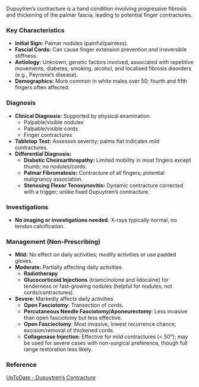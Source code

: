 Dupuytren’s contracture is a hand condition involving progressive fibrosis and thickening of the palmar fascia, leading to potential finger contractures.

### Key Characteristics
- **Initial Sign:** Palmar nodules (painful/painless).
- **Fascial Cords:** Can cause finger extension prevention and irreversible stiffness.
- **Aetiology:** Unknown; genetic factors involved, associated with repetitive movements, diabetes, smoking, alcohol, and localised fibrosis disorders (e.g., Peyronie’s disease).
- **Demographics:** More common in white males over 50; fourth and fifth fingers often affected.

### Diagnosis
- **Clinical Diagnosis:** Supported by physical examination.
  - Palpable/visible nodules
  - Palpable/visible cords 
  - Finger contractures
- **Tabletop Test:** Assesses severity; palms flat indicates mild contractures.
- **Differential Diagnosis:**
  - **Diabetic Cheiroarthropathy:** Limited mobility in most fingers except thumb; no nodules/cords.
  - **Palmar Fibromatosis:** Contracture of all fingers; potential malignancy association.
  - **Stenosing Flexor Tenosynovitis:** Dynamic contracture corrected with a trigger; unlike fixed Dupuytren’s contracture.

### Investigations
- **No imaging or investigations needed.** X-rays typically normal, no tendon calcification.

### Management (Non-Prescribing)
- **Mild:** No effect on daily activities; modify activities or use padded gloves.
- **Moderate:** Partially affecting daily activities  
  - **Radiotherapy**
  - **Glucocorticoid Injections** (triamcinolone and lidocaine) for tenderness or fast-growing nodules (helpful for nodules, not cords/contractures).
- **Severe:** Markedly affects daily activities 
  - **Open Fasciotomy**: Transection of cords.
  - **Percutaneous Needle Fasciotomy/Aponeurectomy**: Less invasive than open fasciotomy but less effective.
  - **Open Fasciectomy**: Most invasive, lowest recurrence chance; excision/removal of thickened cords.
  - **Collagenase Injection**: Effective for mild contractures (< 50°); may be used for severe cases with non-surgical preference, though full range restoration less likely.

### Reference
[UpToDate - Dupuytren’s Contracture](https://www.uptodate.com/contents/dupuytrens-contracture?search=dupuytren%20contracture&source=search_result&selectedTitle=1~27&usage_type=default&display_rank=1)